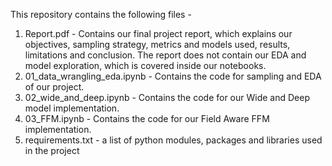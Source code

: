 This repository contains the following files - 

1) Report.pdf - Contains our final project report, which explains our objectives, sampling strategy, metrics and models used, results, limitations and conclusion. The report does not contain our EDA and model exploration, which is covered inside our notebooks.
2) 01_data_wrangling_eda.ipynb - Contains the code for sampling and EDA of our project.
3) 02_wide_and_deep.ipynb - Contains the code for our Wide and Deep model implementation.
4) 03_FFM.ipynb - Contains the code for our Field Aware FFM implementation.
5) requirements.txt - a list of python modules, packages and libraries used in the project
